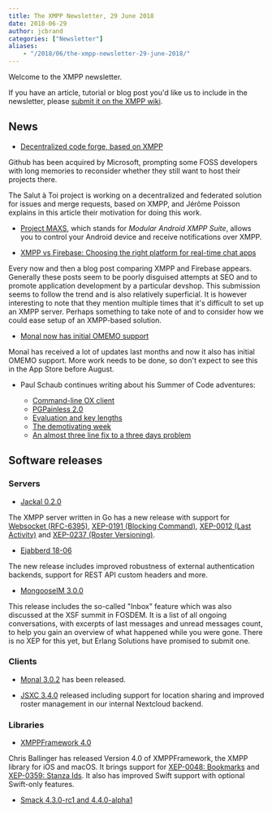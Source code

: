 ```yaml
---
title: The XMPP Newsletter, 29 June 2018
date: 2018-06-29
author: jcbrand
categories: ["Newsletter"]
aliases:
    - "/2018/06/the-xmpp-newsletter-29-june-2018/"
---
```


Welcome to the XMPP newsletter.

If you have an article, tutorial or blog post you'd like us to include in the
newsletter, please [submit it on the XMPP wiki](https://wiki.xmpp.org/web/News_and_Articles_for_the_next_XMPP_Newsletter).

## News

* [Decentralized code forge, based on XMPP](https://www.goffi.org/b/F4xScokjZejCYAB4NamBbc/decentralized-code-forge,-based-xmpp)

Github has been acquired by Microsoft, prompting some FOSS developers with long
memories to reconsider whether they still want to host their projects there.

The Salut à Toi project is working on a decentralized and federated solution for issues and
merge requests, based on XMPP, and Jérôme Poisson explains in this article
their motivation for doing this work.

* [Project MAXS](http://projectmaxs.org/documentation/introduction.html), which stands for *Modular Android XMPP Suite*, allows you to control your Android device and receive notifications over XMPP.

* [XMPP vs Firebase: Choosing the right platform for real-time chat apps](https://www.techcronus.com/blog/real-time-chat-application-development-xmpp-firebase)

Every now and then a blog post comparing XMPP and Firebase appears. Generally
these posts seem to be poorly disguised attempts at SEO and to promote application
development by a particular devshop. This submission seems to follow the trend
and is also relatively superficial. It is however interesting to note that they
mention multiple times that it's difficult to set up an XMPP server. Perhaps
something to take note of and to consider how we could ease setup of an
XMPP-based solution.

* [Monal now has initial OMEMO support](https://monal.im/blog/monal-has-omemo/)

Monal has received a lot of updates last months and now it
also has initial OMEMO support. More work needs to be done, so don't expect to
see this in the App Store before August.

* Paul Schaub continues writing about his Summer of Code adventures:

    - [Command-line OX client](https://blogs.fsfe.org/vanitasvitae/2018/06/01/summer-of-code-command-line-ox-client/)
    - [PGPainless 2.0](https://blogs.fsfe.org/vanitasvitae/2018/06/06/summer-of-code-pgpainless-2-0/)
    - [Evaluation and key lengths](https://blogs.fsfe.org/vanitasvitae/2018/06/11/summer-of-code-evaluation-and-key-lengths/)
    - [The demotivating week](https://blogs.fsfe.org/vanitasvitae/2018/06/19/summer-of-code-the-demotivating-week/)
    - [An almost three line fix to a three days problem](https://blogs.fsfe.org/vanitasvitae/2018/06/26/summer-of-code-an-almost-three-line-fix-to-a-three-days-problem/)
 
## Software releases

### Servers

* [Jackal 0.2.0](https://github.com/ortuman/jackal/releases/tag/0.2.0)

The XMPP server written in Go has a new release with support for [Websocket (RFC-6395)](https://tools.ietf.org/html/rfc7395), [XEP-0191 (Blocking Command)](https://xmpp.org/extensions/xep-0191.html),
[XEP-0012 (Last Activity)](https://xmpp.org/extensions/xep-0012.html) and [XEP-0237 (Roster Versioning)](https://xmpp.org/extensions/xep-0237.html).

* [Ejabberd 18-06](https://blog.process-one.net/ejabberd-18-06/)

The new release includes improved robustness of external authentication
backends, support for REST API custom headers and more.

* [MongooseIM 3.0.0](https://www.erlang-solutions.com/blog/mongooseim-3-0-0-application-turbocharger.html)

This release includes the so-called "Inbox" feature which was also discussed at
the XSF summit in FOSDEM. It is a list of all ongoing conversations, with excerpts of
last messages and unread messages count, to help you gain an overview of what
happened while you were gone. There is no XEP for this yet, but Erlang Solutions
have promised to submit one. 

### Clients

* [Monal 3.0.2](https://itunes.apple.com/us/app/monal-free-xmpp-chat/id317711500?mt=8) has been released.

* [JSXC 3.4.0](https://www.jsxc.org/blog/2018/05/23/v3.4.0-released.html) released including support for location sharing and improved roster management in our internal Nextcloud backend.

### Libraries

* [XMPPFramework 4.0](https://github.com/robbiehanson/XMPPFramework/releases/tag/4.0.0)

Chris Ballinger has released Version 4.0 of XMPPFramework, the XMPP
library for iOS and macOS. It brings support for [XEP-0048:
Bookmarks](https://xmpp.org/extensions/xep-0048.html) and
[XEP-0359: Stanza Ids](https://xmpp.org/extensions/xep-0359.html).
It also has improved Swift support with optional Swift-only features.

* [Smack 4.3.0-rc1 and 4.4.0-alpha1](https://discourse.igniterealtime.org/t/smack-4-3-0-rc1-and-4-4-0-alpha1-released/81962)
